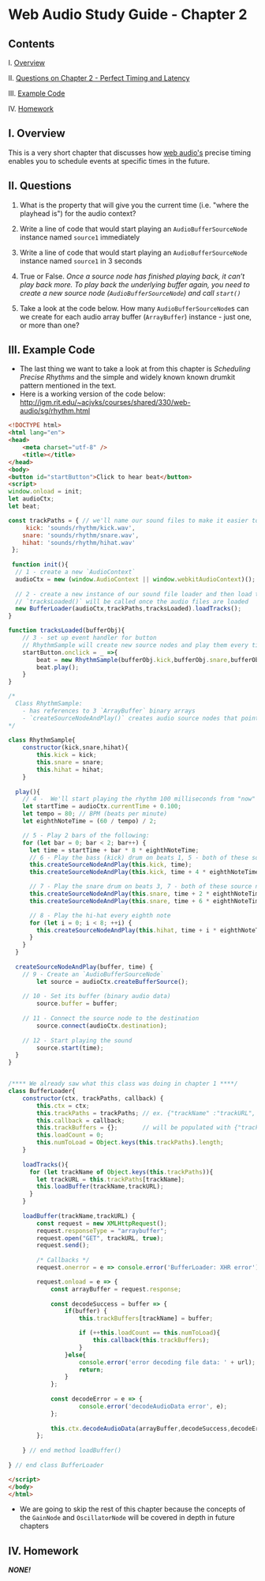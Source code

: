 # Web Audio Study Guide - Chapter 2

## Contents
<!--- Local Navigation --->
I. [Overview](#section1)

II. [Questions on Chapter 2 - Perfect Timing and Latency](#section2)

III. [Example Code](#section3)

IV. [Homework](#section4)

<a id="section1"></a>

## I. Overview

This is a very short chapter that discusses how [web audio's](https://developer.mozilla.org/en-US/docs/Web/API/Web_Audio_API) precise timing enables you to schedule events at specific times in the future.

<a id="section2"></a>

## II. Questions

1. What is the property that will give you the current time (i.e. "where the playhead is") for the audio context?

2. Write a line of code that would start playing an `AudioBufferSourceNode` instance named `source1` immediately

3. Write a line of code that would start playing an `AudioBufferSourceNode` instance named `source1` in 3 seconds

4. True or False. *Once a source node has finished playing back, it can’t play back more. To play back the underlying buffer again, you need to create a new source node (`AudioBufferSourceNode`) and call `start()`*

5. Take a look at the code below. How many `AudioBufferSourceNode`s can we create for each audio array buffer (`ArrayBuffer`) instance - just one, or more than one?

<a id="section3"></a>

## III. Example Code

- The last thing we want to take a look at from this chapter is *Scheduling Precise Rhythms* and the simple and widely known known drumkit pattern mentioned in the text.
- Here is a working version of the code below: http://igm.rit.edu/~acjvks/courses/shared/330/web-audio/sg/rhythm.html

```html
<!DOCTYPE html>
<html lang="en">
<head>
	<meta charset="utf-8" />
	<title></title>
</head>
<body>
<button id="startButton">Click to hear beat</button>
<script>
window.onload = init;
let audioCtx;
let beat;

const trackPaths = { // we'll name our sound files to make it easier to keep track of them
	 kick: 'sounds/rhythm/kick.wav',
    snare: 'sounds/rhythm/snare.wav',
    hihat: 'sounds/rhythm/hihat.wav'
 };
 
 function init(){
  // 1 - create a new `AudioContext`
  audioCtx = new (window.AudioContext || window.webkitAudioContext)();
  
  // 2 - create a new instance of our sound file loader and then load the files
  // `tracksLoaded()` will be called once the audio files are loaded
  new BufferLoader(audioCtx,trackPaths,tracksLoaded).loadTracks();
}

function tracksLoaded(bufferObj){
	// 3 - set up event handler for button
	// RhythmSample will create new source nodes and play them every time we click the button 
	startButton.onclick = _ =>{
		beat = new RhythmSample(bufferObj.kick,bufferObj.snare,bufferObj.hihat);
		beat.play();
	}
}

/*
  Class RhythmSample:
    - has references to 3 `ArrayBuffer` binary arrays
    - `createSourceNodeAndPlay()` creates audio source nodes that point at these arrays and schedules a start time for the node
*/
	
class RhythmSample{
	constructor(kick,snare,hihat){
		this.kick = kick;
		this.snare = snare;
		this.hihat = hihat;
	}
	
  play(){
    // 4 -  We'll start playing the rhythm 100 milliseconds from "now"
    let startTime = audioCtx.currentTime + 0.100;
    let tempo = 80; // BPM (beats per minute)
    let eighthNoteTime = (60 / tempo) / 2;

    // 5 - Play 2 bars of the following:
    for (let bar = 0; bar < 2; bar++) {
      let time = startTime + bar * 8 * eighthNoteTime;
      // 6 - Play the bass (kick) drum on beats 1, 5 - both of these source nodes are using the same `ArrayBuffer` binary data
      this.createSourceNodeAndPlay(this.kick, time);
      this.createSourceNodeAndPlay(this.kick, time + 4 * eighthNoteTime);

      // 7 - Play the snare drum on beats 3, 7 - both of these source nodes are using the same `ArrayBuffer` binary data
      this.createSourceNodeAndPlay(this.snare, time + 2 * eighthNoteTime);
      this.createSourceNodeAndPlay(this.snare, time + 6 * eighthNoteTime);

      // 8 - Play the hi-hat every eighth note
      for (let i = 0; i < 8; ++i) {
        this.createSourceNodeAndPlay(this.hihat, time + i * eighthNoteTime);
      }
    }  
  }
  
  createSourceNodeAndPlay(buffer, time) {
  	// 9 - Create an `AudioBufferSourceNode`
		let source = audioCtx.createBufferSource();
		
	// 10 - Set its buffer (binary audio data)
		source.buffer = buffer;
		
	// 11 - Connect the source node to the destination
		source.connect(audioCtx.destination);
		
	// 12 - Start playing the sound
		source.start(time);
  }
}


/**** We already saw what this class was doing in chapter 1 ****/
class BufferLoader{
	constructor(ctx, trackPaths, callback) {
		this.ctx = ctx;
		this.trackPaths = trackPaths; // ex. {"trackName" :"trackURL", ...}
		this.callback = callback;
		this.trackBuffers = {};	      // will be populated with {"trackName" : buffer, ...}
		this.loadCount = 0;
		this.numToLoad = Object.keys(this.trackPaths).length;
	}
	
	loadTracks(){
	  for (let trackName of Object.keys(this.trackPaths)){
	    let trackURL = this.trackPaths[trackName];
	    this.loadBuffer(trackName,trackURL);
	  }
	}
	
	loadBuffer(trackName,trackURL) {
		const request = new XMLHttpRequest();
		request.responseType = "arraybuffer";
		request.open("GET", trackURL, true);
		request.send();
		
		/* Callbacks */
		request.onerror = e => console.error('BufferLoader: XHR error');

		request.onload = e => {
			const arrayBuffer = request.response;
			
			const decodeSuccess = buffer => {
				if(buffer) {
					this.trackBuffers[trackName] = buffer;

					if (++this.loadCount == this.numToLoad){
						this.callback(this.trackBuffers);
					}
				}else{
					console.error('error decoding file data: ' + url);
					return;
				}
			};
			
			const decodeError = e => {
					console.error('decodeAudioData error', e);
			};
			
			this.ctx.decodeAudioData(arrayBuffer,decodeSuccess,decodeError);
		};
		
	} // end method loadBuffer()
	
} // end class BufferLoader

</script>
</body>
</html>
```

- We are going to skip the rest of this chapter because the concepts of the `GainNode` and `OscillatorNode` will be covered in depth in future chapters

<a id="section4"></a>

## IV. Homework

***NONE!***
